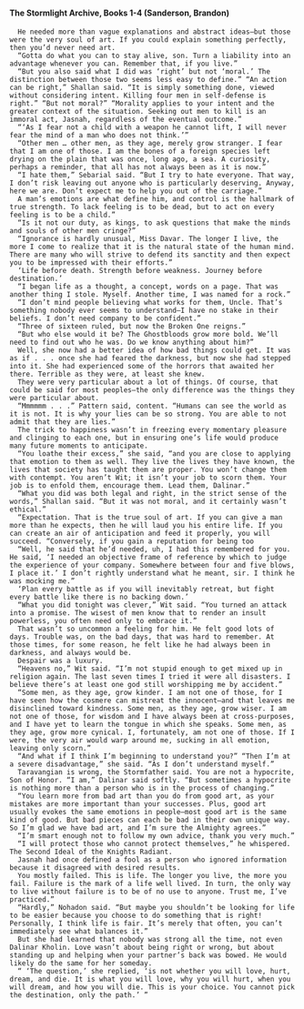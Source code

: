 #### The Stormlight Archive, Books 1-4 (Sanderson, Brandon)
      He needed more than vague explanations and abstract ideas—but those were the very soul of art. If you could explain something perfectly, then you’d never need art.
      “Gotta do what you can to stay alive, son. Turn a liability into an advantage whenever you can. Remember that, if you live.”
      “But you also said what I did was ‘right’ but not ‘moral.’ The distinction between those two seems less easy to define.” “An action can be right,” Shallan said. “It is simply something done, viewed without considering intent. Killing four men in self-defense is right.” “But not moral?” “Morality applies to your intent and the greater context of the situation. Seeking out men to kill is an immoral act, Jasnah, regardless of the eventual outcome.”
      “‘As I fear not a child with a weapon he cannot lift, I will never fear the mind of a man who does not think.’”
      “Other men … other men, as they age, merely grow stranger. I fear that I am one of those. I am the bones of a foreign species left drying on the plain that was once, long ago, a sea. A curiosity, perhaps a reminder, that all has not always been as it is now.”
      “I hate them,” Sebarial said. “But I try to hate everyone. That way, I don’t risk leaving out anyone who is particularly deserving. Anyway, here we are. Don’t expect me to help you out of the carriage.”
      A man’s emotions are what define him, and control is the hallmark of true strength. To lack feeling is to be dead, but to act on every feeling is to be a child.”
      “Is it not our duty, as kings, to ask questions that make the minds and souls of other men cringe?”
      “Ignorance is hardly unusual, Miss Davar. The longer I live, the more I come to realize that it is the natural state of the human mind. There are many who will strive to defend its sanctity and then expect you to be impressed with their efforts.”
      ‘Life before death. Strength before weakness. Journey before destination.’
      “I began life as a thought, a concept, words on a page. That was another thing I stole. Myself. Another time, I was named for a rock.”
      “I don’t mind people believing what works for them, Uncle. That’s something nobody ever seems to understand—I have no stake in their beliefs. I don’t need company to be confident.”
      “Three of sixteen ruled, but now the Broken One reigns.”
      “But who else would it be? The Ghostbloods grow more bold. We’ll need to find out who he was. Do we know anything about him?”
      Well, she now had a better idea of how bad things could get. It was as if . . . once she had feared the darkness, but now she had stepped into it. She had experienced some of the horrors that awaited her there. Terrible as they were, at least she knew.
      They were very particular about a lot of things. Of course, that could be said for most peoples—the only difference was the things they were particular about.
      “Mmmmmm . . .” Pattern said, content. “Humans can see the world as it is not. It is why your lies can be so strong. You are able to not admit that they are lies.”
      The trick to happiness wasn’t in freezing every momentary pleasure and clinging to each one, but in ensuring one’s life would produce many future moments to anticipate.
      “You loathe their excess,” she said, “and you are close to applying that emotion to them as well. They live the lives they have known, the lives that society has taught them are proper. You won’t change them with contempt. You aren’t Wit; it isn’t your job to scorn them. Your job is to enfold them, encourage them. Lead them, Dalinar.”
      “What you did was both legal and right, in the strict sense of the words,” Shallan said. “But it was not moral, and it certainly wasn’t ethical.”
      “Expectation. That is the true soul of art. If you can give a man more than he expects, then he will laud you his entire life. If you can create an air of anticipation and feed it properly, you will succeed. “Conversely, if you gain a reputation for being too
      “Well, he said that he’d needed, uh, I had this remembered for you. He said, ‘I needed an objective frame of reference by which to judge the experience of your company. Somewhere between four and five blows, I place it.’ I don’t rightly understand what he meant, sir. I think he was mocking me.”
      ‘Plan every battle as if you will inevitably retreat, but fight every battle like there is no backing down.’
      “What you did tonight was clever,” Wit said. “You turned an attack into a promise. The wisest of men know that to render an insult powerless, you often need only to embrace it.”
      That wasn’t so uncommon a feeling for him. He felt good lots of days. Trouble was, on the bad days, that was hard to remember. At those times, for some reason, he felt like he had always been in darkness, and always would be.
      Despair was a luxury.
      “Heavens no,” Wit said. “I’m not stupid enough to get mixed up in religion again. The last seven times I tried it were all disasters. I believe there’s at least one god still worshipping me by accident.”
      “Some men, as they age, grow kinder. I am not one of those, for I have seen how the cosmere can mistreat the innocent—and that leaves me disinclined toward kindness. Some men, as they age, grow wiser. I am not one of those, for wisdom and I have always been at cross-purposes, and I have yet to learn the tongue in which she speaks. Some men, as they age, grow more cynical. I, fortunately, am not one of those. If I were, the very air would warp around me, sucking in all emotion, leaving only scorn.”
      “And what if I think I’m beginning to understand you?” “Then I’m at a severe disadvantage,” she said. “As I don’t understand myself.”
      Taravangian is wrong, the Stormfather said. You are not a hypocrite, Son of Honor. “I am,” Dalinar said softly. “But sometimes a hypocrite is nothing more than a person who is in the process of changing.”
      “You learn more from bad art than you do from good art, as your mistakes are more important than your successes. Plus, good art usually evokes the same emotions in people—most good art is the same kind of good. But bad pieces can each be bad in their own unique way. So I’m glad we have bad art, and I’m sure the Almighty agrees.”
      “I’m smart enough not to follow my own advice, thank you very much.”
      “I will protect those who cannot protect themselves,” he whispered. The Second Ideal of the Knights Radiant.
      Jasnah had once defined a fool as a person who ignored information because it disagreed with desired results.
      You mostly failed. This is life. The longer you live, the more you fail. Failure is the mark of a life well lived. In turn, the only way to live without failure is to be of no use to anyone. Trust me, I’ve practiced.”
      “Hardly,” Nohadon said. “But maybe you shouldn’t be looking for life to be easier because you choose to do something that is right! Personally, I think life is fair. It’s merely that often, you can’t immediately see what balances it.”
      But she had learned that nobody was strong all the time, not even Dalinar Kholin. Love wasn’t about being right or wrong, but about standing up and helping when your partner’s back was bowed. He would likely do the same for her someday.
      “ ‘The question,’ she replied, ‘is not whether you will love, hurt, dream, and die. It is what you will love, why you will hurt, when you will dream, and how you will die. This is your choice. You cannot pick the destination, only the path.’ ”

